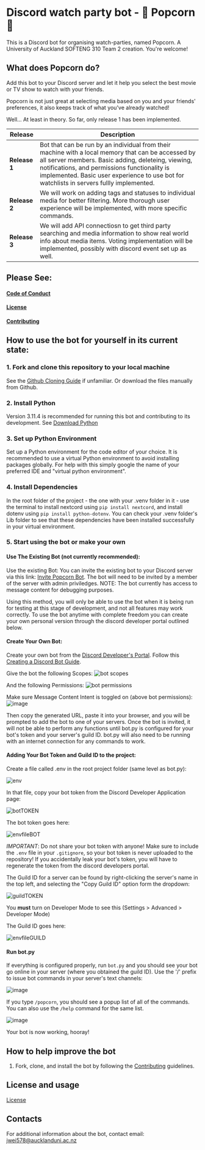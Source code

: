 # Discord watch party bot - 🍿 Popcorn 🍿
This is a Discord bot for organising watch-parties, named Popcorn. A University of Auckland SOFTENG 310 Team 2 creation. You're welcome!

## What does Popcorn do?
Add this bot to your Discord server and let it help you select the best movie or TV show to watch with your friends.

Popcorn is not just great at selecting media based on you and your friends' preferences, it also keeps track of what you've already watched!

Well... At least in theory. So far, only release 1 has been implemented.

| Release | Description |
| --- | --- |
| **Release 1** | Bot that can be run by an individual from their machine with a local memory that can be accessed by all server members. Basic adding, deleteing, viewing, notifications, and permissions functionality is implemented. Basic user experience to use bot for watchlists in servers fullly implemented. |
| **Release 2** | We will work on adding tags and statuses to individual media for better filtering. More thorough user experience will be implemented, with more specific commands. |
| **Release 3** | We will add API connectiosn to get third party searching and media information to show real world info about media items. Voting implementation will be implemented, possibly with discord event set up as well. |

## Please See:
#### [Code of Conduct](CODE_OF_CONDUCT.md)
#### [License](LICENSE)
#### [Contributing](CONTRIBUTING.md)

## How to use the bot for yourself in its current state:

### 1. Fork and clone this repository to your local machine
See the [Github Cloning Guide](https://docs.github.com/en/repositories/creating-and-managing-repositories/cloning-a-repository) if unfamiliar. Or download the files manually from Github.
### 2. Install Python
Version 3.11.4 is recommended for running this bot and contributing to its development. See [Download Python](https://www.python.org/downloads/)
### 3. Set up Python Environment
Set up a Python environment for the code editor of your choice. It is recommended to use a virtual Python environment to avoid installing packages globally. For help with this simply google the name of your preferred IDE and "virtual python environment".
### 4. Install Dependencies
In the root folder of the project - the one with your .venv folder in it - use the terminal to install nextcord using `pip install nextcord`, and install dotenv using `pip install python-dotenv`. You can check your .venv folder's Lib folder to see that these dependencies have been installed successfully in your virtual environment.
### 5. Start using the bot or make your own
#### Use The Existing Bot (not currently recommended):
Use the existing Bot: You can invite the existing bot to your Discord server via this link: [Invite Popcorn Bot](https://discord.com/api/oauth2/authorize?client_id=1138633131432366194&permissions=18685255740480&scope=bot%20applications.commands). The bot will need to be invited by a member of the server with admin priviledges. NOTE: The bot currently has access to message content for debugging purposes.

Using this method, you will only be able to use the bot when it is being run for testing at this stage of development, and not all features may work correctly. To use the bot anytime with complete freedom you can create your own personal version through the discord developer portal outlined below.
#### Create Your Own Bot:
Create your own bot from the [Discord Developer's Portal](https://discord.com/developers/docs/intro). Follow this [Creating a Discord Bot Guide](https://www.ionos.com/digitalguide/server/know-how/creating-discord-bot/).

Give the bot the following Scopes:
![bot scopes](https://github.com/mattysteves/discord-watch-party-bot/assets/39393161/1d23b1c5-4095-44a7-9877-ccd746bed773)

And the following Permissions:
![bot permissions](https://github.com/mattysteves/discord-watch-party-bot/assets/39393161/b84481a3-8be4-4d19-a8ed-2e79128e3352)

Make sure Message Content Intent is toggled on (above bot permissions):
![image](https://github.com/soft310team2/discord-watch-party-bot/assets/100410646/91230df6-c1cc-424f-ba7d-2ac27378cd37)

Then copy the generated URL, paste it into your browser, and you will be prompted to add the bot to one of your servers. Once the bot is invited, it will not be able to perform any functions until bot.py is configured for your bot's token and your server's guild ID. bot.py will also need to be running with an internet connection for any commands to work.

#### Adding Your Bot Token and Guild ID to the project:
Create a file called .env in the root project folder (same level as bot.py):

![env](https://github.com/mattysteves/discord-watch-party-bot/assets/39393161/e5ea59ca-0fbd-46e3-9bbe-d273094fff6d)

In that file, copy your bot token from the Discord Developer Application page:

![botTOKEN](https://github.com/mattysteves/discord-watch-party-bot/assets/39393161/17c563bc-bf83-45fe-87a4-106d4aafff3e)

The bot token goes here:

![envfileBOT](https://github.com/mattysteves/discord-watch-party-bot/assets/39393161/7725b15e-7f60-4caa-94cf-98b8b22e5407)

*IMPORTANT*:
Do not share your bot token with anyone! Make sure to include the `.env` file in your `.gitignore`, so your bot token is never uploaded to the repository! If you accidentally leak your bot's token, you will have to regenerate the token from the discord developers portal.

The Guild ID for a server can be found by right-clicking the server's name in the top left, and selecting the "Copy Guild ID" option form the dropdown:

![guildTOKEN](https://github.com/mattysteves/discord-watch-party-bot/assets/39393161/6cfcec40-c7be-4363-9614-10b9ad4f3481)

You **must** turn on Developer Mode to see this (Settings > Advanced > Developer Mode)

The Guild ID goes here:

![envfileGUILD](https://github.com/mattysteves/discord-watch-party-bot/assets/39393161/7301a59e-144a-46b0-8e05-2dbdbe50833a)

#### Run bot.py
If everything is configured properly, run `bot.py` and you should see your bot go online in your server (where you obtained the guild ID).
Use the '/' prefix to issue bot commands in your server's text channels:

![image](https://github.com/soft310team2/discord-watch-party-bot/assets/100410646/02d1203e-a723-4a80-87a8-02f46c261b77)

If you type `/popcorn`, you should see a popup list of all of the commands. You can also use the `/help` command for the same list.

![image](https://github.com/soft310team2/discord-watch-party-bot/assets/100410646/e9fa32f7-edf8-4aeb-9432-3db4ac249bee)

Your bot is now working, hooray!

## How to help improve the bot
1. Fork, clone, and install the bot by following the [Contributing](CONTRIBUTING.md) guidelines.

## License and usage
[License](LICENSE)

## Contacts
For additional information about the bot, contact email: jwei578@aucklanduni.ac.nz
